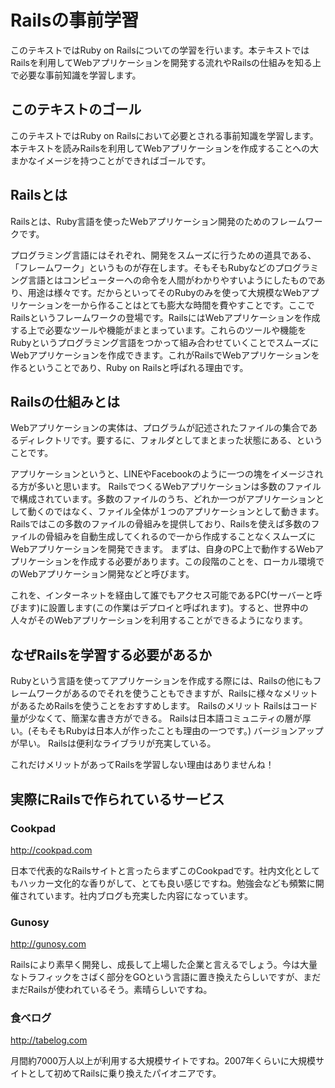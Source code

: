 # Railsの事前学習
このテキストではRuby on Railsについての学習を行います。本テキストではRailsを利用してWebアプリケーションを開発する流れやRailsの仕組みを知る上で必要な事前知識を学習します。

## このテキストのゴール
このテキストではRuby on Railsにおいて必要とされる事前知識を学習します。本テキストを読みRailsを利用してWebアプリケーションを作成することへの大まかなイメージを持つことができればゴールです。

## Railsとは
Railsとは、Ruby言語を使ったWebアプリケーション開発のためのフレームワークです。

プログラミング言語にはそれぞれ、開発をスムーズに行うための道具である、「フレームワーク」というものが存在します。そもそもRubyなどのプログラミング言語とはコンピューターへの命令を人間がわかりやすいようにしたものであり、用途は様々です。だからといってそのRubyのみを使って大規模なWebアプリケーションを一から作ることはとても膨大な時間を費やすことです。ここでRailsというフレームワークの登場です。RailsにはWebアプリケーションを作成する上で必要なツールや機能がまとまっています。これらのツールや機能をRubyというプログラミング言語をつかって組み合わせていくことでスムーズにWebアプリケーションを作成できます。これがRailsでWebアプリケーションを作るということであり、Ruby on Railsと呼ばれる理由です。

## Railsの仕組みとは
Webアプリケーションの実体は、プログラムが記述されたファイルの集合であるディレクトリです。要するに、フォルダとしてまとまった状態にある、ということです。

アプリケーションというと、LINEやFacebookのように一つの塊をイメージされる方が多いと思います。
RailsでつくるWebアプリケーションは多数のファイルで構成されています。多数のファイルのうち、どれか一つがアプリケーションとして動くのではなく、ファイル全体が１つのアプリケーションとして動きます。Railsではこの多数のファイルの骨組みを提供しており、Railsを使えば多数のファイルの骨組みを自動生成してくれるので一から作成することなくスムーズにWebアプリケーションを開発できます。
まずは、自身のPC上で動作するWebアプリケーションを作成する必要があります。この段階のことを、ローカル環境でのWebアプリケーション開発などと呼びます。

これを、インターネットを経由して誰でもアクセス可能であるPC(サーバーと呼びます)に設置します(この作業はデプロイと呼ばれます)。すると、世界中の人々がそのWebアプリケーションを利用することができるようになります。

## なぜRailsを学習する必要があるか
Rubyという言語を使ってアプリケーションを作成する際には、Railsの他にもフレームワークがあるのでそれを使うこともできますが、Railsに様々なメリットがあるためRailsを使うことをおすすめします。
Railsのメリット
Railsはコード量が少なくて、簡潔な書き方ができる。
Railsは日本語コミュニティの層が厚い。(そもそもRubyは日本人が作ったことも理由の一つです。)
バージョンアップが早い。
Railsは便利なライブラリが充実している。

これだけメリットがあってRailsを学習しない理由はありませんね！

## 実際にRailsで作られているサービス
### Cookpad

http://cookpad.com

日本で代表的なRailsサイトと言ったらまずこのCookpadです。社内文化としてもハッカー文化的な香りがして、とても良い感じですね。勉強会なども頻繁に開催されています。社内ブログも充実した内容になっています。
### Gunosy

http://gunosy.com

Railsにより素早く開発し、成長して上場した企業と言えるでしょう。今は大量なトラフィックをさばく部分をGOという言語に置き換えたらしいですが、まだまだRailsが使われているそう。素晴らしいですね。

### 食べログ

http://tabelog.com

月間約7000万人以上が利用する大規模サイトですね。2007年くらいに大規模サイトとして初めてRailsに乗り換えたパイオニアです。
